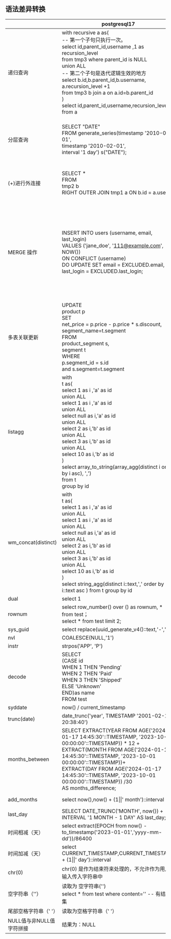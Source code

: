 ## 语法差异转换
|                          | postgresql17                                                 | oracle11                                                     |
| ------------------------ | ------------------------------------------------------------ | ------------------------------------------------------------ |
| 递归查询                 | with recursive a as(<br/>  -- 第一个子句只执行一次。<br/>  select id,parent_id,username ,1 as recursion_level <br/>      from tmp3 where parent_id is NULL<br/>  union ALL<br/>  -- 第二个子句是迭代逻辑生效的地方<br/>  select b.id,b.parent_id,b.username, a.recursion_level +1<br/>      from tmp3 b join a on a.id=b.parent_id<br/>)<br/>select id,parent_id,username,recursion_level from a | select id, parent_id ,level as recursion_level<br/>from tmp3  start with parent_id IS NULL<br/>  connect by prior id = parent_id |
| 分层查询                 | SELECT "DATE"<br/>  FROM generate_series(timestamp '2010-01-01',<br/>                       timestamp '2010-02-01',<br/>                       interval '1 day') s("DATE"); | SELECT to_date('2010-01-01','yyyy-mm-dd') + level - 1<br/>FROM dual<br/>CONNECT BY LEVEL <= to_date('2010-02-01','yyyy-mm-dd') - to_date('2010-01-01','yyyy-mm-dd') + 1; |
| (+)进行外连接            | SELECT *<br/>FROM<br/>   tmp2 b<br/>RIGHT OUTER JOIN tmp1 a ON b.id = a.user_id | SELECT *<br/>FROM<br/>  tmp1 a,<br/>  tmp2 b<br/>WHERE<br/>  b.id (+)= a.user_id |
| MERGE 操作               | INSERT INTO users (username, email, last_login)<br/>VALUES ('jane_doe', '111@example.com', NOW())<br/>ON CONFLICT (username)<br/>DO UPDATE SET email = EXCLUDED.email, last_login = EXCLUDED.last_login; | MERGE INTO users A<br/>USING (<br/>    SELECT 'jane_doe' AS username, '111@example.com' AS email, SYSDATE AS last_login<br/>    FROM dual<br/>) B<br/>ON (A.username = B.username)<br/>WHEN MATCHED THEN<br/>    UPDATE SET A.email = B.email, A.last_login = B.last_login<br/>WHEN NOT MATCHED THEN<br/>    INSERT (username, email, last_login)<br/>    VALUES (B.username, B.email, B.last_login); |
| 多表关联更新             | UPDATE <br/>    product p<br/>SET <br/>    net_price = p.price - p.price * s.discount,<br/>    segment_name=t.segment<br/>FROM <br/>    product_segment s,<br/>    segment t<br/>WHERE <br/>    p.segment_id = s.id<br/>    and s.segment=t.segment | UPDATE product p<br/>SET (net_price, segment_name)= <br/>     (select t.segment, p.price - p.price * s.discount<br/>           from product_segment s, segment t <br/>           where s.segment=t.segment and p.segment_id = s.id)<br/>WHERE EXISTS(select 1<br/>           from product_segment s, segment t <br/>           where s.segment=t.segment and p.segment_id = s.id) |
| listagg                  | with<br/>t as(<br/>select 1 as i ,'a' as id<br/>union ALL<br/>select 1 as i ,'a' as id<br/>union ALL<br/>select null as i,'a' as id<br/>union ALL<br/>select 2 as i,'b' as id<br/>union ALL<br/>select 3 as i,'b' as id<br/>union ALL<br/>select 10 as i,'b' as id<br/>)<br/>select array_to_string(array_agg(distinct i order by i asc), ',')<br/>from t  <br/>group by id | with<br/>t as(<br/>select 1 as i ,'a' as id from dual<br/>union ALL<br/>select 1 as i ,'a' as id from dual<br/>union ALL<br/>select null as i,'a' as id from dual<br/>union ALL<br/>select 2 as i,'b' as id from dual<br/>union ALL<br/>select 3 as i,'b' as id from dual<br/>union ALL<br/>select 10 as i,'b' as id from dual<br/>)<br/>select listagg(i,',') within group (order by i asc) <br/>from (select distinct * from t) group by id |
| wm_concat(distinct)      | with<br/>t as(<br/>select 1 as i ,'a' as id<br/>union ALL<br/>select 1 as i ,'a' as id<br/>union ALL<br/>select null as i,'a' as id<br/>union ALL<br/>select 2 as i,'b' as id<br/>union ALL<br/>select 3 as i,'b' as id<br/>union ALL<br/>select 10 as i,'b' as id<br/>)<br/>select string_agg(distinct i::text,',' order by i::text asc )  from t  group by id | with<br/>t as(<br/>select 1 as i ,'a' as id from dual<br/>union ALL<br/>select 1 as i ,'a' as id from dual<br/>union ALL<br/>select null as i,'a' as id from dual<br/>union ALL<br/>select 2 as i,'b' as id from dual<br/>union ALL<br/>select 3 as i,'b' as id from dual<br/>union ALL<br/>select 10 as i,'b' as id from dual<br/>)<br/>select wm_concat(distinct i) <br/>from t group by id |
| dual                     | select 1                                                     | select 1 from DUAL                                           |
| rownum                   | select row_number() over () as rownum, * from test；<br/>select * from test limit 2; | SELECT rownum,a.* FROM test a;<br/>SELECT * FROM test  WHERE ROWNUM < =2 ; |
| sys_guid                 | select replace(uuid_generate_v4()::text,'-','')              | select sys_guid() from dual                                  |
| nvl                      | COALESCE(NULL,'1')                                           | NVL(NULL,'1')                                                |
| instr                    | strpos('APP', 'P')                                           | INSTR('APP', 'P',1,1)                                        |
| decode                   | SELECT<br/>    (CASE id<br/>      WHEN 1 THEN 'Pending'<br/>      WHEN 2 THEN 'Paid'<br/>      WHEN 3 THEN 'Shipped'<br/>      ELSE 'Unknown'<br/>    END)as name<br/>FROM test | SELECT<br/>  DECODE(id,1,'Pending',2,'Paid',3 ,'Shipped','Unknown')as name<br/>FROM test |
| syddate                  | now() / current_timestamp                                    | SYSDATE                                                      |
| trunc(date)              | date_trunc('year', TIMESTAMP '2001-02-16 20:38:40')          | TRUNC(sysdate)                                               |
| months_between           | SELECT EXTRACT(YEAR FROM AGE('2024-01-17 14:45:30'::TIMESTAMP, '2023-10-01 00:00:00'::TIMESTAMP)) * 12 +<br/>       EXTRACT(MONTH FROM AGE('2024-01-17 14:45:30'::TIMESTAMP, '2023-10-01 00:00:00'::TIMESTAMP))+<br/>       EXTRACT(DAY FROM AGE('2024-01-17 14:45:30'::TIMESTAMP, '2023-10-01 00:00:00'::TIMESTAMP)) /30<br/>       AS months_difference; | select MONTHS_BETWEEN(to_date('2024-01-17 14:45:30','yyyy-mm-dd hh24:mi:ss'),<br/>                      to_date('2023-10-01 00:00:00','yyyy-mm-dd hh24:mi:ss')) <br/>  from dual |
| add_months               | select now(),now() + (1\|\|' month')::interval               | select ADD_MONTHS(sysdate, 1) from dual                      |
| last_day                 | SELECT DATE_TRUNC('MONTH', now()) + <br/>       INTERVAL '1 MONTH - 1 DAY' AS last_day; | select LAST_DAY(trunc(sysdate)) from dual                    |
| 时间相减（天）           | select extract(EPOCH  from now() - to_timestamp('2023-01-01','yyyy-mm-dd'))/86400 | select sysdate - to_date('2023-01-01','yyyy-mm-dd') from dual |
| 时间加减（天）           | select CURRENT_TIMESTAMP,CURRENT_TIMESTAMP + (1\|\|' day')::interval | select sysdate+1 from dual                                   |
| chr(0)                   | chr(0) 是作为结束符来处理的，不允许作为用户输入传入字符串中  | chr(0)代表空字符                                             |
| 空字符串（''）           | 读取为 空字符串('')<br/>select * from test where content='' -- 有结果集 | 读取为 NULL<br/>select * from test where content='' -- 无结果集 |
| 尾部空格字符串（' '）    | 读取为空格字符串（' '）                                      | 读取为空格字符串（' '）                                      |
| NULL值与非NULL值字符拼接 | 结果为：NULL                                                 | 结果为：非NULL值                                             |

